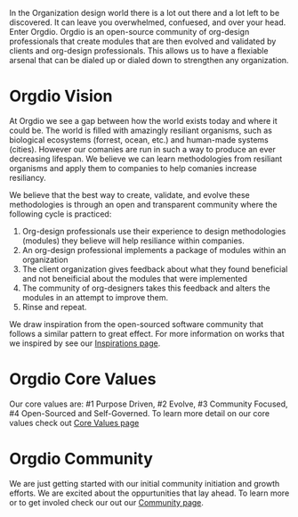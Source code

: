 <!-- TITLE: Orgdio -->

In the Organization design world there is a lot out there and a lot left to be discovered.  It can leave you overwhelmed, confuesed, and over your head.  Enter Orgdio. Orgdio is an open-source community of org-design professionals that create modules that are then evolved and validated by clients and org-design professionals.  This allows us to have a flexiable arsenal that can be dialed up or dialed down to strengthen any organization.

# Orgdio Vision
At Orgdio we see a gap between how the world exists today and where it could be.  The world is filled with amazingly resiliant organisms, such as biological ecosystems (forrest, ocean, etc.) and human-made systems (cities).  However our comanies are run in such a way to produce an ever decreasing lifespan.  We believe we can learn methodologies from resiliant organisms and apply them to companies to help comanies increase resiliancy.

We believe that the best way to create, validate, and evolve these methodologies is through an open and transparent community where the following cycle is practiced:
1) Org-design professionals use their experience to design methodologies (modules) they believe will help resiliance within companies.
2) An org-design professional implements a package of modules within an organization
3) The client organization gives feedback about what they found beneficial and not beneificial about the modules that were implemented
4) The community of org-designers takes this feedback and alters the modules in an attempt to improve them.
5) Rinse and repeat.

We draw inspiration from the open-sourced software community that follows a similar pattern to great effect.  For more information on works that we inspired by see our [Inspirations page](http://orgd.io/inspirations).
# Orgdio Core Values
Our core values are: #1 Purpose Driven, #2 Evolve, #3 Community Focused, #4 Open-Sourced and Self-Governed.  To learn more detail on our core values check out [Core Values page](http://orgd.io/orgdio-core-values)

# Orgdio Community
We are just getting started with our initial community initiation and growth efforts.  We are excited about the oppurtunities that lay ahead.  To learn more or to get involed check our out our [Community page](http://orgd.io/community-member-page).
